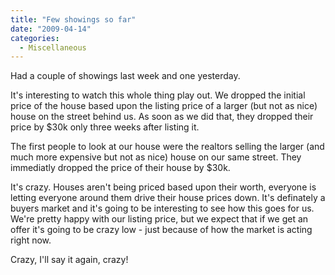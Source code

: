 ```yaml
---
title: "Few showings so far"
date: "2009-04-14"
categories: 
  - Miscellaneous
---
```


Had a couple of showings last week and one yesterday.

It's interesting to watch this whole thing play out. We dropped the initial price of the house based upon the listing price of a larger (but not as nice) house on the street behind us. As soon as we did that, they dropped their price by $30k only three weeks after listing it.

The first people to look at our house were the realtors selling the larger (and much more expensive but not as nice) house on our same street. They immediatly dropped the price of their house by $30k.

It's crazy. Houses aren't being priced based upon their worth, everyone is letting everyone around them drive their house prices down. It's definately a buyers market and it's going to be interesting to see how this goes for us. We're pretty happy with our listing price, but we expect that if we get an offer it's going to be crazy low - just because of how the market is acting right now.

Crazy, I'll say it again, crazy!

